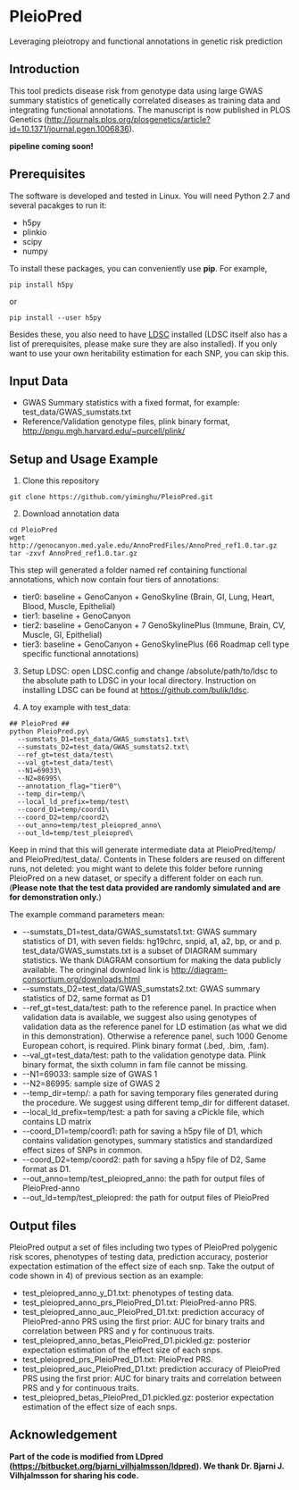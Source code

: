 # PleioPred
Leveraging pleiotropy and functional annotations in genetic risk prediction

## Introduction
This tool predicts disease risk from genotype data using large GWAS summary statistics of genetically correlated diseases as training data and integrating functional annotations. The manuscript is now published in PLOS Genetics (http://journals.plos.org/plosgenetics/article?id=10.1371/journal.pgen.1006836).

**pipeline coming soon!**
## Prerequisites
The software is developed and tested in Linux. You will need Python 2.7 and several pacakges to run it:
* h5py
* plinkio
* scipy
* numpy

To install these packages, you can conveniently use **pip**. For example,
```
pip install h5py
```
or 
```
pip install --user h5py
```

Besides these, you also need to have [LDSC](https://github.com/bulik/ldsc) installed (LDSC itself also has a list of prerequisites, please make sure they are also installed). If you only want to use your own heritability estimation for each SNP, you can skip this.

## Input Data
* GWAS Summary statistics with a fixed format, for example: test_data/GWAS_sumstats.txt
* Reference/Validation genotype files, plink binary format, http://pngu.mgh.harvard.edu/~purcell/plink/

## Setup and Usage Example
1) Clone this repository
```
git clone https://github.com/yiminghu/PleioPred.git
```
2) Download annotation data
```
cd PleioPred
wget http://genocanyon.med.yale.edu/AnnoPredFiles/AnnoPred_ref1.0.tar.gz
tar -zxvf AnnoPred_ref1.0.tar.gz
```
This step will generated a folder named ref containing functional annotations, which now contain four tiers of annotations:
* tier0: baseline + GenoCanyon + GenoSkyline (Brain, GI, Lung, Heart, Blood, Muscle, Epithelial)
* tier1: baseline + GenoCanyon
* tier2: baseline + GenoCanyon + 7 GenoSkylinePlus (Immune, Brain, CV, Muscle, GI, Epithelial)
* tier3: baseline + GenoCanyon + GenoSkylinePlus (66 Roadmap cell type specific functional annotations)

3) Setup LDSC: open LDSC.config and change /absolute/path/to/ldsc to the absolute path to LDSC in your local directory. Instruction on installing LDSC can be found at https://github.com/bulik/ldsc.

4) A toy example with test_data:
```
## PleioPred ##
python PleioPred.py\
  --sumstats_D1=test_data/GWAS_sumstats1.txt\
  --sumstats_D2=test_data/GWAS_sumstats2.txt\
  --ref_gt=test_data/test\
  --val_gt=test_data/test\
  --N1=69033\
  --N2=86995\
  --annotation_flag="tier0"\
  --temp_dir=temp/\
  --local_ld_prefix=temp/test\
  --coord_D1=temp/coord1\
  --coord_D2=temp/coord2\
  --out_anno=temp/test_pleiopred_anno\
  --out_ld=temp/test_pleiopred\
```
Keep in mind that this will generate intermediate data at PleioPred/temp/ and PleioPred/test_data/. Contents in These folders are reused on different runs, not deleted: you might want to delete this folder before running PleioPred on a new dataset, or specify a different folder on each run. (**Please note that the test data provided are randomly simulated and are for demonstration only.**)

The example command parameters mean:
* --sumstats_D1=test_data/GWAS_sumstats1.txt: GWAS summary statistics of D1, with seven fields: hg19chrc, snpid, a1, a2, bp, or and p. test_data/GWAS_sumstats.txt is a subset of DIAGRAM summary statistics. We thank DIAGRAM consortium for making the data publicly available. The oringinal download link is http://diagram-consortium.org/downloads.html
* --sumstats_D2=test_data/GWAS_sumstats2.txt: GWAS summary statistics of D2, same format as D1
* --ref_gt=test_data/test: path to the reference panel. In practice when validation data is available, we suggest also using genotypes of validation data as the reference panel for LD estimation (as what we did in this demonstration). Otherwise a reference panel, such 1000 Genome European cohort, is required.  Plink binary format (.bed, .bim, .fam).
* --val_gt=test_data/test: path to the validation genotype data. Plink binary format, the sixth column in fam file cannot be missing.
* --N1=69033: sample size of GWAS 1
* --N2=86995: sample size of GWAS 2
* --temp_dir=temp/: a path for saving temporary files generated during the procedure. We suggest using different temp_dir for different dataset.
* --local_ld_prefix=temp/test: a path for saving a cPickle file, which contains LD matrix
* --coord_D1=temp/coord1: path for saving a h5py file of D1, which contains validation genotypes, summary statistics and standardized effect sizes of SNPs in common.
* --coord_D2=temp/coord2: path for saving a h5py file of D2, Same format as D1.
* --out_anno=temp/test_pleiopred_anno: the path for output files of PleioPred-anno
* --out_ld=temp/test_pleiopred: the path for output files of PleioPred

## Output files
PleioPred output a set of files including two types of PleioPred polygenic risk scores, phenotypes of testing data, prediction accuracy, posterior expectation estimation of the effect size of each snp. Take the output of code shown in 4) of previous section as an example:
* test_pleiopred_anno_y_D1.txt: phenotypes of testing data.
* test_pleiopred_anno_prs_PleioPred_D1.txt: PleioPred-anno PRS.
* test_pleiopred_anno_auc_PleioPred_D1.txt: prediction accuracy of PleioPred-anno PRS using the first prior: AUC for binary traits and correlation between PRS and y for continuous traits.
* test_pleiopred_anno_betas_PleioPred_D1.pickled.gz: posterior expectation estimation of the effect size of each snps.
* test_pleiopred_prs_PleioPred_D1.txt: PleioPred PRS.
* test_pleiopred_auc_PleioPred_D1.txt: prediction accuracy of PleioPred PRS using the first prior: AUC for binary traits and correlation between PRS and y for continuous traits.
* test_pleiopred_betas_PleioPred_D1.pickled.gz: posterior expectation estimation of the effect size of each snps.

## Acknowledgement
**Part of the code is modified from LDpred (https://bitbucket.org/bjarni_vilhjalmsson/ldpred). We thank Dr. Bjarni J. Vilhjalmsson for sharing his code.**


